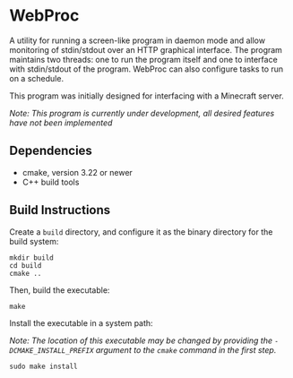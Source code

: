 # WebProc

A utility for running a screen-like program in daemon mode and allow monitoring of stdin/stdout over an HTTP graphical interface. The program maintains two threads: one to run the program itself and one to interface with stdin/stdout of the program. WebProc can also configure tasks to run on a schedule.

This program was initially designed for interfacing with a Minecraft server.

_Note: This program is currently under development, all desired features have not been implemented_

## Dependencies

* cmake, version 3.22 or newer
* C++ build tools

## Build Instructions

Create a `build` directory, and configure it as the binary directory for the build system:

```
mkdir build
cd build
cmake ..
```

Then, build the executable:

```
make
```

Install the executable in a system path:

_Note: The location of this executable may be changed by providing the `-DCMAKE_INSTALL_PREFIX` argument to the `cmake` command in the first step._

```
sudo make install
```
